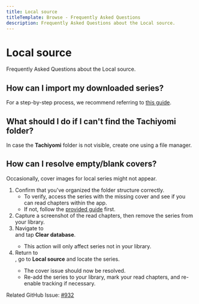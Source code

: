 ```yaml
---
title: Local source
titleTemplate: Browse - Frequently Asked Questions
description: Frequently Asked Questions about the Local source.
---
```


# Local source
Frequently Asked Questions about the Local source.

## How can I import my downloaded series?
For a step-by-step process, we recommend referring to [this guide](/docs/guides/local-source/).

## What should I do if I can't find the Tachiyomi folder?
In case the **Tachiyomi** folder is not visible, create one using a file manager.

## How can I resolve empty/blank covers?
Occasionally, cover images for local series might not appear.

1. Confirm that you've organized the folder structure correctly.
   * To verify, access the series with the missing cover and see if you can read chapters within the app.
   * If not, follow the [provided guide](/docs/guides/local-source/#folder-structure) first.
1. Capture a screenshot of the read chapters, then remove the series from your library.
1. Navigate to <nav to="advanced"> and tap **Clear database**.
   * This action will only affect series not in your library.
2. Return to <nav to="sources">, go to **Local source** and locate the series.
   * The cover issue should now be resolved.
   * Re-add the series to your library, mark your read chapters, and re-enable tracking if necessary.

Related GitHub Issue: [#932](https://github.com/tachiyomiorg/tachiyomi/issues/932)
